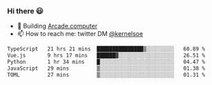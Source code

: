 ### Hi there 😃

- 🔨 Building [Arcade.computer](https://arcade.computer)
- 📫 How to reach me: twitter DM [@kernelsoe](https://twitter.com/kernelsoe)

<!--START_SECTION:waka-->

```txt
TypeScript   21 hrs 21 mins  ███████████████▒░░░░░░░░░   60.89 %
Vue.js       9 hrs 17 mins   ██████▓░░░░░░░░░░░░░░░░░░   26.51 %
Python       1 hr 34 mins    █░░░░░░░░░░░░░░░░░░░░░░░░   04.47 %
JavaScript   29 mins         ▒░░░░░░░░░░░░░░░░░░░░░░░░   01.38 %
TOML         27 mins         ▒░░░░░░░░░░░░░░░░░░░░░░░░   01.31 %
```

<!--END_SECTION:waka-->
